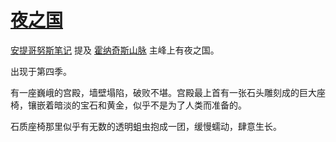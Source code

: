 # [夜之国](../历史国家/夜之国.md)

[安提哥努斯笔记](../物品/安提哥努斯家族笔记.md) 提及 [霍纳奇斯山脉](../地区/霍纳奇斯山脉.md) 主峰上有夜之国。

出现于第四季。

有一座巍峨的宫殿，墙壁塌陷，破败不堪。宫殿最上首有一张石头雕刻成的巨大座椅，镶嵌着暗淡的宝石和黄金，似乎不是为了人类而准备的。

石质座椅那里似乎有无数的透明蛆虫抱成一团，缓慢蠕动，肆意生长。

